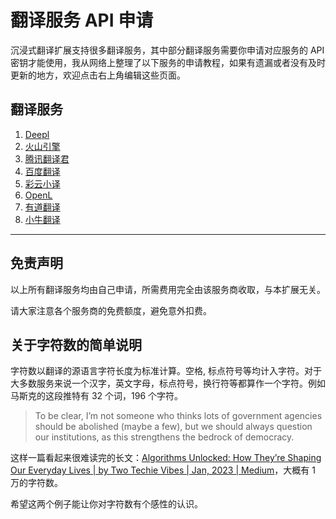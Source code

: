 # 翻译服务 API 申请

沉浸式翻译扩展支持很多翻译服务，其中部分翻译服务需要你申请对应服务的 API 密钥才能使用，我从网络上整理了以下服务的申请教程，如果有遗漏或者没有及时更新的地方，欢迎点击右上角编辑这些页面。

## 翻译服务

1. [Deepl](./services/deepL.md)
2. [火山引擎](./services/volcano.md)
3. [腾讯翻译君](./services/tencent.md)
4. [百度翻译](./services/baidu.md)
5. [彩云小译](./services/caiyun.md)
6. [OpenL](./services/openL.md)
7. [有道翻译](./services/youdao.md)
8. [小牛翻译](./services/niu.md)

---

## 免责声明

以上所有翻译服务均由自己申请，所需费用完全由该服务商收取，与本扩展无关。

请大家注意各个服务商的免费额度，避免意外扣费。

## 关于字符数的简单说明

字符数以翻译的源语言字符长度为标准计算。空格, 标点符号等均计入字符。对于大多数服务来说一个汉字，英文字母，标点符号，换行符等都算作一个字符。例如马斯克的这段推特有 32 个词，196 个字符。

> To be clear, I’m not someone who thinks lots of government agencies should be abolished (maybe a few), but we should always question our institutions, as this strengthens the bedrock of democracy.

这样一篇看起来很难读完的长文：[Algorithms Unlocked: How They’re Shaping Our Everyday Lives | by Two Techie Vibes | Jan, 2023 | Medium](https://twotechievibes.medium.com/algorithms-unlocked-how-theyre-shaping-our-everyday-lives-6261fa1dbad)，大概有 1 万的字符数。

希望这两个例子能让你对字符数有个感性的认识。
